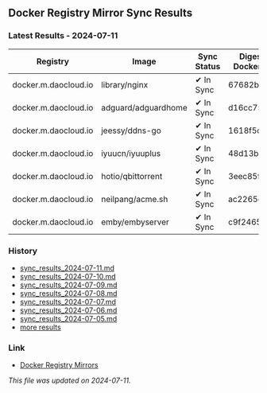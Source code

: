 ## Docker Registry Mirror Sync Results
### Latest Results - 2024-07-11
| Registry | Image | Sync Status | Digest Docker.io | Digest Mirror | Error |
|----------|-------|-------------|------------------|---------------|-------|
| docker.m.daocloud.io | library/nginx | ✔ In Sync | 67682bda... | 67682bda... | |
| docker.m.daocloud.io | adguard/adguardhome | ✔ In Sync | d16cc751... | d16cc751... | |
| docker.m.daocloud.io | jeessy/ddns-go | ✔ In Sync | 1618f5d8... | 1618f5d8... | |
| docker.m.daocloud.io | iyuucn/iyuuplus | ✔ In Sync | 48d13b12... | 48d13b12... | |
| docker.m.daocloud.io | hotio/qbittorrent | ✔ In Sync | 3eec85ff... | 3eec85ff... | |
| docker.m.daocloud.io | neilpang/acme.sh | ✔ In Sync | ac2265ce... | ac2265ce... | |
| docker.m.daocloud.io | emby/embyserver | ✔ In Sync | c9f2465d... | c9f2465d... | |


### History
* [sync_results_2024-07-11.md](history/sync_results_2024-07-11.md)
* [sync_results_2024-07-10.md](history/sync_results_2024-07-10.md)
* [sync_results_2024-07-09.md](history/sync_results_2024-07-09.md)
* [sync_results_2024-07-08.md](history/sync_results_2024-07-08.md)
* [sync_results_2024-07-07.md](history/sync_results_2024-07-07.md)
* [sync_results_2024-07-06.md](history/sync_results_2024-07-06.md)
* [sync_results_2024-07-05.md](history/sync_results_2024-07-05.md)
* [more results](https://github.com/closur3/docker-mirror-sync-check/tree/main/history)

### Link
* [Docker Registry Mirrors](https://gist.github.com/y0ngb1n/7e8f16af3242c7815e7ca2f0833d3ea6)

_This file was updated on 2024-07-11._
